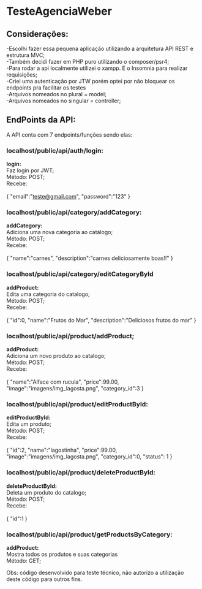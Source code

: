 # TesteAgenciaWeber

## Considerações:

-Escolhi fazer essa pequena aplicação utilizando a arquitetura API REST e estrutura MVC;<br/>
-Também decidi fazer em PHP puro utilizando o composer/psr4;<br/>
-Para rodar a api localmente utilizei o xampp. E o Insomnia para realizar requisições;<br />
-Criei uma autenticação por JTW porém optei por não bloquear os endpoints pra facilitar os testes</br>
-Arquivos nomeados no plural = model;<br/>
-Arquivos nomeados no singular = controller;



## EndPoints da API:

A API conta com 7 endpoints/funções sendo elas:

### localhost/public/api/auth/login:

**login:** <br/>
Faz login por JWT;<br/>
Método: POST;<br/>
Recebe:<br/><br/>
{
	"email":"teste@gmail.com",
	"password":"123"
}

### localhost/public/api/category/addCategory:

**addCategory:** <br/>
Adiciona uma nova categoria ao catálogo;<br/>
Método: POST;<br/>
Recebe:<br/><br/>
{
	"name":"carnes",
	"description":"carnes deliciosamente boas!!"
}

### localhost/public/api/category/editCategoryById

**addProduct:** <br/>
Edita uma categoria do catalogo;<br/>
Método: POST;<br/>
Recebe:<br/><br/>
{
	"id":0,
	"name":"Frutos do Mar",
	"description":"Deliciosos frutos do mar"
}


### localhost/public/api/product/addProduct;

**addProduct:** <br/>
Adiciona um novo produto ao catalogo;<br/>
Método: POST;<br/>
Recebe:<br/><br/>
{
	"name":"Alface com rucula",
	"price":99.00,
	"image":"imagens/img_lagosta.png",
	"category_id":3
}

### localhost/public/api/product/editProductById:

**editProductById:** <br/>
Edita um produto;<br/>
Método: POST;<br/>
Recebe:<br/><br/>
{
	"id":2,
	"name":"lagostinha",
	"price":99.00,
	"image":"imagens/img_lagosta.png",
	"category_id":0,
	"status": 1
}


### localhost/public/api/product/deleteProductById:

**deleteProductById:** <br/>
Deleta um produto do catalogo;<br/>
Método: POST;<br/>
Recebe:<br/><br/>
{
	"id":1
}

### localhost/public/api/product/getProductsByCategory:

**addProduct:** <br/>
Mostra todos os produtos e suas categorias<br/>
Método: GET;





Obs: código desenvolvido para teste técnico, não autorizo a utilização deste código para outros fins.
